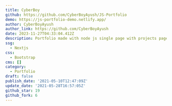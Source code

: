 ```yaml
---
title: CyberBoy
github: https://github.com/CyberBoyAyush/JS-Portfolio
demo: https://js-portfolio-demo.netlify.app/
author: CyberBoyAyush
author_link: https://github.com/CyberBoyAyush
date: 2023-11-27T04:33:04.412Z
description: Portfolio made with node js single page with projects page. (Easy to deploy)
ssg:
  - Nextjs
css:
  - Bootstrap
cms: []
category:
  - Portfolio
draft: false
publish_date: '2021-05-10T12:47:09Z'
update_date: '2021-05-28T16:57:05Z'
github_star: 19
github_fork: 6
---
```

